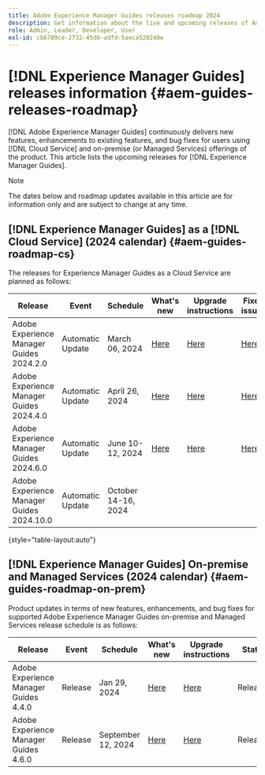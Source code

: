 ```yaml
---
title: Adobe Experience Manager Guides releases roadmap 2024
description: Get information about the live and upcoming releases of Adobe Experience Manager Guides on-prem and Adobe Experience Manager Guides as a Cloud Service
role: Admin, Leader, Developer, User
exl-id: cb6709ce-2732-45d0-adfd-5aeca520240e
---
```

# [!DNL Experience Manager Guides] releases information {#aem-guides-releases-roadmap}

[!DNL Adobe Experience Manager Guides] continuously delivers new features, enhancements to existing features, and bug fixes for users using [!DNL Cloud Service] and on-premise (or Managed Services) offerings of the product. This article lists the upcoming releases for [!DNL Experience Manager Guides].

>[!NOTE]
>
>The dates below and roadmap updates available in this article are for information only and are subject to change at any time.

## [!DNL Experience Manager Guides] as a [!DNL Cloud Service] (2024 calendar) {#aem-guides-roadmap-cs}

The releases for Experience Manager Guides as a Cloud Service are planned as follows:

| Release |Event |Schedule |What's new | Upgrade instructions | Fixed issues |Status|
|---|---|---|---|---|---|---|
|Adobe Experience Manager Guides 2024.2.0|Automatic Update|March 06, 2024|[Here](whats-new-2024-2-0.md)|[Here](upgrade-instructions-2024-2-0.md)|[Here](fixed-issues-2024-2-0.md)|Updated|
|Adobe Experience Manager Guides 2024.4.0|Automatic Update|April 26, 2024|[Here](whats-new-2024-04-0.md)|[Here](upgrade-instructions-2024-04-0.md)|[Here](fixed-issues-2024-04-0.md)|Updated|
|Adobe Experience Manager Guides 2024.6.0|Automatic Update|June 10-12, 2024|[Here](whats-new-2024-06-0.md)|[Here](upgrade-instructions-2024-06-0.md)|[Here](fixed-issues-2024-06-0.md)|Updated|
|Adobe Experience Manager Guides 2024.10.0|Automatic Update|October 14-16, 2024||||Target|

{style="table-layout:auto"}

## [!DNL Experience Manager Guides] On-premise and Managed Services (2024 calendar) {#aem-guides-roadmap-on-prem}

Product updates in terms of new features, enhancements, and bug fixes for supported Adobe Experience Manager Guides on-premise and Managed Services release schedule is as follows:

| Release |Event |Schedule |What's new | Upgrade instructions | Status|
|---|---|---|---|---|---|
|Adobe Experience Manager Guides 4.4.0|Release|Jan 29, 2024|[Here](whats-new-4-4.md)|[Here](upgrade-instructions-4-4.md)|Released|
|Adobe Experience Manager Guides 4.6.0|Release|September 12, 2024|[Here](whats-new-4-6.md)|[Here](upgrade-instructions-4-6-0.md)|Released|

